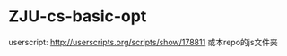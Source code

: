 ZJU-cs-basic-opt
================


userscript:  http://userscripts.org/scripts/show/178811
或本repo的js文件夹
